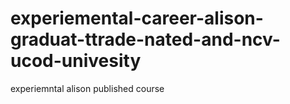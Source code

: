 # experiemental-career-alison-graduat-ttrade-nated-and-ncv-ucod-univesity
experiemntal alison published course 
